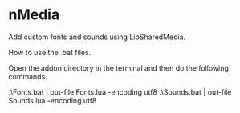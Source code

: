 # nMedia
Add custom fonts and sounds using LibSharedMedia.

How to use the .bat files.

Open the addon directory in the terminal and then do the following commands.

.\Fonts.bat | out-file Fonts.lua -encoding utf8
.\Sounds.bat | out-file Sounds.lua -encoding utf8